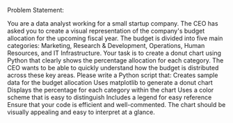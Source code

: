 Problem Statement:

You are a data analyst working for a small startup company.
The CEO has asked you to create a visual representation of the company's
budget allocation for the upcoming fiscal year.
The budget is divided into five main categories: Marketing, Research &
Development, Operations, Human Resources, and IT Infrastructure.
Your task is to create a donut chart using Python that clearly shows the
percentage allocation for each category.
The CEO wants to be able to quickly understand how the budget is
distributed across these key areas.
Please write a Python script that:
Creates sample data for the budget allocation
Uses matplotlib to generate a donut chart
Displays the percentage for each category within the chart
Uses a color scheme that is easy to distinguish
Includes a legend for easy reference
Ensure that your code is efficient and well-commented.
The chart should be visually appealing and easy to interpret at a glance.
